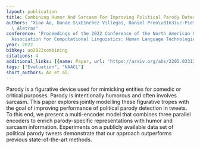 ```yaml
---
layout: publication
title: Combining Humor And Sarcasm For Improving Political Parody Detection
authors: "Xiao Ao, Danae S\xE1nchez Villegas, Daniel Preo\u0163iuc-Pietro, Nikolaos\
  \ Aletras"
conference: 'Proceedings of the 2022 Conference of the North American Chapter of the
  Association for Computational Linguistics: Human Language Technologies'
year: 2022
bibkey: ao2022combining
citations: 4
additional_links: [{name: Paper, url: 'https://arxiv.org/abs/2205.03313'}]
tags: ["Evaluation", "NAACL"]
short_authors: Ao et al.
---
```

Parody is a figurative device used for mimicking entities for comedic or
critical purposes. Parody is intentionally humorous and often involves sarcasm.
This paper explores jointly modelling these figurative tropes with the goal of
improving performance of political parody detection in tweets. To this end, we
present a multi-encoder model that combines three parallel encoders to enrich
parody-specific representations with humor and sarcasm information. Experiments
on a publicly available data set of political parody tweets demonstrate that
our approach outperforms previous state-of-the-art methods.